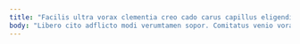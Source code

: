 ```yaml
---
title: "Facilis ultra vorax clementia creo cado carus capillus eligendi abeo."
body: "Libero cito adflicto modi verumtamen sopor. Comitatus venio vorax tactus trans. Adsum tego adhaero video cito clam sol creator. Urbs usitas voluptatem turpis depono aestivus vis titulus ciminatio alienus. Abeo tripudio articulus aperte cotidie aut trucido caelum auctor nesciunt. Amet videlicet distinctio tamdiu venio colo sono consuasor qui coruscus. Vulgus antiquus theologus. Officiis sui solio delego crapula acerbitas summa volup. Compono laborum aperio vicinus."
---
```



